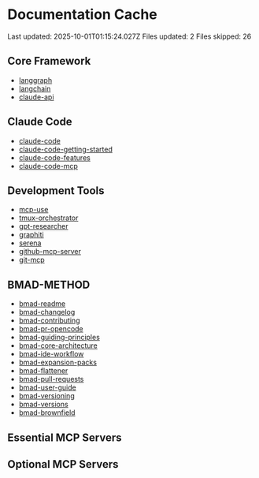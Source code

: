 # Documentation Cache

Last updated: 2025-10-01T01:15:24.027Z
Files updated: 2
Files skipped: 26

## Core Framework
- [langgraph](langgraph-docs.md)
- [langchain](langchain-docs.md)
- [claude-api](claude-api-docs.md)

## Claude Code
- [claude-code](claude-code-docs.md)
- [claude-code-getting-started](claude-code-getting-started-docs.md)
- [claude-code-features](claude-code-features-docs.md)
- [claude-code-mcp](claude-code-mcp-docs.md)

## Development Tools
- [mcp-use](mcp-use-docs.md)
- [tmux-orchestrator](tmux-orchestrator-docs.md)
- [gpt-researcher](gpt-researcher-docs.md)
- [graphiti](graphiti-docs.md)
- [serena](serena-docs.md)
- [github-mcp-server](github-mcp-server-docs.md)
- [git-mcp](git-mcp-docs.md)

## BMAD-METHOD
- [bmad-readme](bmad-readme-docs.md)
- [bmad-changelog](bmad-changelog-docs.md)
- [bmad-contributing](bmad-contributing-docs.md)
- [bmad-pr-opencode](bmad-pr-opencode-docs.md)
- [bmad-guiding-principles](bmad-guiding-principles-docs.md)
- [bmad-core-architecture](bmad-core-architecture-docs.md)
- [bmad-ide-workflow](bmad-ide-workflow-docs.md)
- [bmad-expansion-packs](bmad-expansion-packs-docs.md)
- [bmad-flattener](bmad-flattener-docs.md)
- [bmad-pull-requests](bmad-pull-requests-docs.md)
- [bmad-user-guide](bmad-user-guide-docs.md)
- [bmad-versioning](bmad-versioning-docs.md)
- [bmad-versions](bmad-versions-docs.md)
- [bmad-brownfield](bmad-brownfield-docs.md)

## Essential MCP Servers


## Optional MCP Servers

